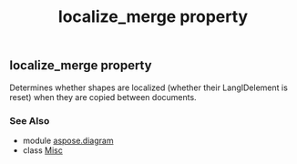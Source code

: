 ﻿---
title: localize_merge property
second_title: Aspose.Diagram for Python via .NET API References
description: 
type: docs
weight: 140
url: /python-net/aspose.diagram/misc/localize_merge/
is_root: false
---

## localize_merge property


Determines whether shapes are localized (whether their LangIDelement is reset) when they are copied between documents.

### See Also
* module [aspose.diagram](../../)
* class [Misc](/diagram/python-net/aspose.diagram/misc)
